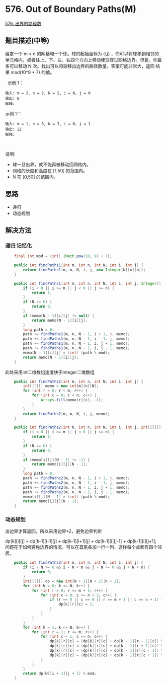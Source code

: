 
# 576. Out of Boundary Paths(M)
 
[576. 出界的路径数](https://leetcode-cn.com/problems/out-of-boundary-paths/)

## 题目描述(中等)

给定一个 m × n 的网格和一个球。球的起始坐标为 (i,j) ，你可以将球移到相邻的单元格内，或者往上、下、左、右四个方向上移动使球穿过网格边界。但是，你最多可以移动 N 次。找出可以将球移出边界的路径数量。答案可能非常大，返回 结果 mod(10^9 + 7) 的值。

 
示例 1：
```
输入: m = 2, n = 2, N = 2, i = 0, j = 0
输出: 6
解释:
```
示例 2：
```
输入: m = 1, n = 3, N = 3, i = 0, j = 1
输出: 12
解释:
```
 

说明:

- 球一旦出界，就不能再被移动回网格内。
- 网格的长度和高度在 [1,50] 的范围内。
- N 在 [0,50] 的范围内。

## 思路

- 递归
- 动态规划

## 解决方法

### 递归 记忆化

```java
    final int mod = (int) (Math.pow(10, 9) + 7);

    public int findPaths1(int m, int n, int N, int i, int j) {
        return findPaths1(m, n, N, i, j, new Integer[N][m][n]);
    }

    public int findPaths1(int m, int n, int N, int i, int j, Integer[][][] memo) {
        if (i < 0 || i >= m || j < 0 || j >= n) {
            return 1;
        }
        if (N == 0) {
            return 0;
        }
        if (memo[N - 1][i][j] != null) {
            return memo[N - 1][i][j];
        }
        long path = 0;
        path += findPaths1(m, n, N - 1, i + 1, j, memo);
        path += findPaths1(m, n, N - 1, i - 1, j, memo);
        path += findPaths1(m, n, N - 1, i, j + 1, memo);
        path += findPaths1(m, n, N - 1, i, j - 1, memo);
        memo[N - 1][i][j] = (int) (path % mod);
        return memo[N - 1][i][j];
    }
```

此处采用int二维数组速度快于Integer二维数组

```java
    public int findPaths2(int m, int n, int N, int i, int j) {
        int[][][] memo = new int[m][n][N];
        for (int r = 0; r < m; r++) {
            for (int c = 0; c < n; c++) {
                Arrays.fill(memo[r][c], -1);
            }
        }
        return findPaths2(m, n, N, i, j, memo);
    }

    public int findPaths2(int m, int n, int N, int i, int j, int[][][] memo) {
        if (i < 0 || i >= m || j < 0 || j >= n) {
            return 1;
        }
        if (N == 0) {
            return 0;
        }
        if (memo[i][j][N - 1] != -1) {
            return memo[i][j][N - 1];
        }
        long path = 0;
        path += findPaths2(m, n, N - 1, i + 1, j, memo);
        path += findPaths2(m, n, N - 1, i - 1, j, memo);
        path += findPaths2(m, n, N - 1, i, j + 1, memo);
        path += findPaths2(m, n, N - 1, i, j - 1, memo);
        memo[i][j][N - 1] = (int) (path % mod);
        return memo[i][j][N - 1];
    }
```

### 动态规划

出边界才算返回，所以采用边界+2，避免边界判断

dp[k][i][j] = dp[k-1][i-1][j] + dp[k-1][i+1][j] + dp[k-1][i][j-1] + dp[k-1][i][j+1]; 问题在于如何避免边界的情况，可以在首尾各加一行一列，这样每个点都有四个邻居。

```java
    public int findPaths3(int m, int n, int N, int i, int j) {
        if (i - N >= 0 && i + N < m && j - N >= 0 && j + N < n) {
            return 0;
        }
        int[][][] dp = new int[N + 1][m + 2][n + 2];
        for (int k = 0; k <= N; k++) {
            for (int r = 0; r <= m + 1; r++) {
                for (int c = 0; c <= n + 1; c++) {
                    if (r == 0 || c == 0 || r == m + 1 || c == n + 1) {
                        dp[k][r][c] = 1;
                    }
                }
            }
        }
        for (int k = 1; k <= N; k++) {
            for (int r = 1; r <= m; r++) {
                for (int c = 1; c <= n; c++) {
                    dp[k][r][c] = (dp[k][r][c] + dp[k - 1][r - 1][c]) % mod;
                    dp[k][r][c] = (dp[k][r][c] + dp[k - 1][r + 1][c]) % mod;
                    dp[k][r][c] = (dp[k][r][c] + dp[k - 1][r][c - 1]) % mod;
                    dp[k][r][c] = (dp[k][r][c] + dp[k - 1][r][c + 1]) % mod;
                }
            }
        }
        return dp[N][i + 1][j + 1] % mod;
    }

```
